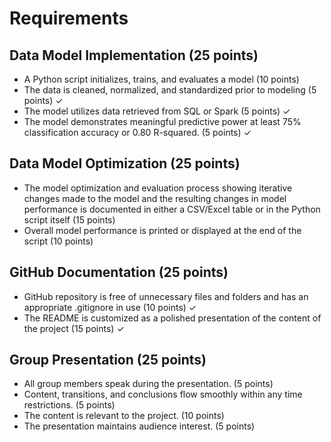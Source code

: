 # Requirements

## Data Model Implementation (25 points)
- A Python script initializes, trains, and evaluates a model (10 points)
- The data is cleaned, normalized, and standardized prior to modeling (5 points) ✓
- The model utilizes data retrieved from SQL or Spark (5 points) ✓
- The model demonstrates meaningful predictive power at least 75% classification accuracy or 0.80 R-squared. (5 points) ✓

## Data Model Optimization (25 points)
- The model optimization and evaluation process showing iterative changes made to the model and the resulting changes in model 
 performance is documented in either a CSV/Excel table or in the Python script itself (15 points)
- Overall model performance is printed or displayed at the end of the script (10 points)

## GitHub Documentation (25 points)
- GitHub repository is free of unnecessary files and folders and has an appropriate .gitignore in use (10 points) ✓
- The README is customized as a polished presentation of the content of the project (15 points) ✓

## Group Presentation (25 points)
- All group members speak during the presentation. (5 points)
- Content, transitions, and conclusions flow smoothly within any time restrictions. (5 points)
- The content is relevant to the project. (10 points)
- The presentation maintains audience interest. (5 points)
